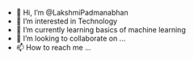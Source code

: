 - 👋 Hi, I’m @LakshmiPadmanabhan
- 👀 I’m interested in Technology
- 🌱 I’m currently learning basics of machine learning
- 💞️ I’m looking to collaborate on ...
- 📫 How to reach me ...

<!---
LakshmiPadmanabhan/LakshmiPadmanabhan is a ✨ special ✨ repository because its `README.md` (this file) appears on your GitHub profile.
You can click the Preview link to take a look at your changes.
--->
